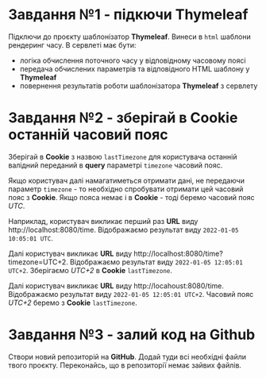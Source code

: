 # Завдання №1 - підкючи Thymeleaf

Підключи до проєкту шаблонізатор **Thymeleaf**. Винеси в `html` шаблони рендеринг часу. В сервлеті має бути:

- логіка обчислення поточного часу у відповідному часовому поясі
- передача обчислених параметрів та відповідного HTML шаблону у **Thymeleaf**
- повернення результатів роботи шаблонізатора **Thymeleaf** з сервлету

# Завдання №2 - зберігай в Cookie останній часовий пояс

Зберігай в **Cookie** з назвою `lastTimezone` для користувача останній валідний переданий в **query** параметрі `timezone` часовий пояс.

Якщо користувач далі намагатиметься отримати дані, не передаючи параметр `timezone` - то необхідно спробувати отримати цей часовий пояс з **Cookie**. Якщо пояса немає і в **Cookie** - тоді беремо часовий пояс _UTC_.

Наприклад, користувач викликає перший раз **URL** виду http://localhost:8080/time. Відображаємо результат виду `2022-01-05 10:05:01 UTC`.

Далі користувач викликає **URL** виду http://localhost:8080/time?timezone=UTC+2. Відображаємо результат виду `2022-01-05 12:05:01 UTC+2`. Зберігаємо _UTC+2_ в **Cookie** `lastTimezone`.

Далі користувач викликає **URL** виду http://locahoust:8080/time. Відображаємо результат виду `2022-01-05 12:05:01 UTC+2`. Часовий пояс _UTC+2_ беремо з **Cookie** `lastTimezone`.

# Завдання №3 - залий код на Github

Створи новий репозиторій на **GitHub**. Додай туди всі необхідні файли твого проєкту. Переконайсь, що в репозиторії немає зайвих файлів.
